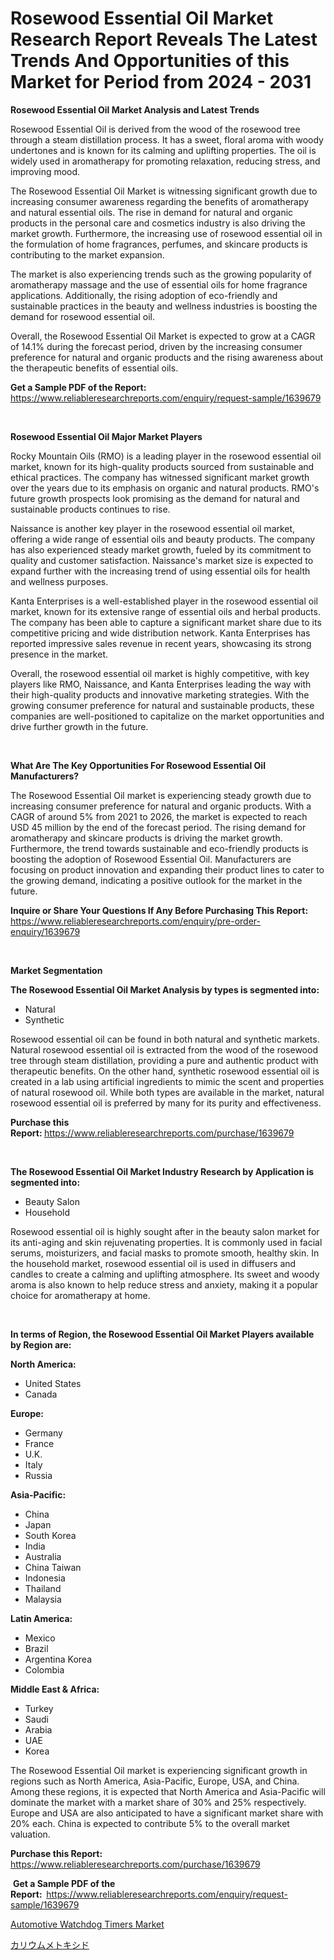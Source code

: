 <p><h1>Rosewood Essential Oil Market Research Report Reveals The Latest Trends And Opportunities of this Market for Period from 2024 - 2031</h1></p><p><strong>Rosewood Essential Oil Market Analysis and Latest Trends</strong></p>
<p><p>Rosewood Essential Oil is derived from the wood of the rosewood tree through a steam distillation process. It has a sweet, floral aroma with woody undertones and is known for its calming and uplifting properties. The oil is widely used in aromatherapy for promoting relaxation, reducing stress, and improving mood.</p><p>The Rosewood Essential Oil Market is witnessing significant growth due to increasing consumer awareness regarding the benefits of aromatherapy and natural essential oils. The rise in demand for natural and organic products in the personal care and cosmetics industry is also driving the market growth. Furthermore, the increasing use of rosewood essential oil in the formulation of home fragrances, perfumes, and skincare products is contributing to the market expansion.</p><p>The market is also experiencing trends such as the growing popularity of aromatherapy massage and the use of essential oils for home fragrance applications. Additionally, the rising adoption of eco-friendly and sustainable practices in the beauty and wellness industries is boosting the demand for rosewood essential oil.</p><p>Overall, the Rosewood Essential Oil Market is expected to grow at a CAGR of 14.1% during the forecast period, driven by the increasing consumer preference for natural and organic products and the rising awareness about the therapeutic benefits of essential oils.</p></p>
<p><strong>Get a Sample PDF of the Report:&nbsp;</strong> <a href="https://www.reliableresearchreports.com/enquiry/request-sample/1639679">https://www.reliableresearchreports.com/enquiry/request-sample/1639679</a></p>
<p>&nbsp;</p>
<p><strong>Rosewood Essential Oil Major Market Players</strong></p>
<p><p>Rocky Mountain Oils (RMO) is a leading player in the rosewood essential oil market, known for its high-quality products sourced from sustainable and ethical practices. The company has witnessed significant market growth over the years due to its emphasis on organic and natural products. RMO's future growth prospects look promising as the demand for natural and sustainable products continues to rise.</p><p>Naissance is another key player in the rosewood essential oil market, offering a wide range of essential oils and beauty products. The company has also experienced steady market growth, fueled by its commitment to quality and customer satisfaction. Naissance's market size is expected to expand further with the increasing trend of using essential oils for health and wellness purposes.</p><p>Kanta Enterprises is a well-established player in the rosewood essential oil market, known for its extensive range of essential oils and herbal products. The company has been able to capture a significant market share due to its competitive pricing and wide distribution network. Kanta Enterprises has reported impressive sales revenue in recent years, showcasing its strong presence in the market.</p><p>Overall, the rosewood essential oil market is highly competitive, with key players like RMO, Naissance, and Kanta Enterprises leading the way with their high-quality products and innovative marketing strategies. With the growing consumer preference for natural and sustainable products, these companies are well-positioned to capitalize on the market opportunities and drive further growth in the future.</p></p>
<p>&nbsp;</p>
<p><strong>What Are The Key Opportunities For Rosewood Essential Oil Manufacturers?</strong></p>
<p><p>The Rosewood Essential Oil market is experiencing steady growth due to increasing consumer preference for natural and organic products. With a CAGR of around 5% from 2021 to 2026, the market is expected to reach USD 45 million by the end of the forecast period. The rising demand for aromatherapy and skincare products is driving the market growth. Furthermore, the trend towards sustainable and eco-friendly products is boosting the adoption of Rosewood Essential Oil. Manufacturers are focusing on product innovation and expanding their product lines to cater to the growing demand, indicating a positive outlook for the market in the future.</p></p>
<p><strong>Inquire or Share Your Questions If Any Before Purchasing This Report:</strong> <a href="https://www.reliableresearchreports.com/enquiry/pre-order-enquiry/1639679">https://www.reliableresearchreports.com/enquiry/pre-order-enquiry/1639679</a></p>
<p>&nbsp;</p>
<p><strong>Market Segmentation</strong></p>
<p><strong>The Rosewood Essential Oil Market Analysis by types is segmented into:</strong></p>
<p><ul><li>Natural</li><li>Synthetic</li></ul></p>
<p><p>Rosewood essential oil can be found in both natural and synthetic markets. Natural rosewood essential oil is extracted from the wood of the rosewood tree through steam distillation, providing a pure and authentic product with therapeutic benefits. On the other hand, synthetic rosewood essential oil is created in a lab using artificial ingredients to mimic the scent and properties of natural rosewood oil. While both types are available in the market, natural rosewood essential oil is preferred by many for its purity and effectiveness.</p></p>
<p><strong>Purchase this Report:&nbsp;</strong><a href="https://www.reliableresearchreports.com/purchase/1639679">https://www.reliableresearchreports.com/purchase/1639679</a></p>
<p>&nbsp;</p>
<p><strong>The Rosewood Essential Oil Market Industry Research by Application is segmented into:</strong></p>
<p><ul><li>Beauty Salon</li><li>Household</li></ul></p>
<p><p>Rosewood essential oil is highly sought after in the beauty salon market for its anti-aging and skin rejuvenating properties. It is commonly used in facial serums, moisturizers, and facial masks to promote smooth, healthy skin. In the household market, rosewood essential oil is used in diffusers and candles to create a calming and uplifting atmosphere. Its sweet and woody aroma is also known to help reduce stress and anxiety, making it a popular choice for aromatherapy at home.</p></p>
<p>&nbsp;</p>
<p><strong>In terms of Region, the Rosewood Essential Oil Market Players available by Region are:</strong></p>
<p>
    <p> <strong> North America: </strong>
        <ul>
            <li>United States</li>
            <li>Canada</li>
        </ul>
        </p> 
    <p> <strong> Europe: </strong>
        <ul>
            <li>Germany</li>
            <li>France</li>
            <li>U.K.</li>
            <li>Italy</li>
            <li>Russia</li>
        </ul>
        </p> 
    <p> <strong> Asia-Pacific: </strong>
        <ul>
            <li>China</li>
            <li>Japan</li>
            <li>South Korea</li>
            <li>India</li>
            <li>Australia</li>
            <li>China Taiwan</li>
            <li>Indonesia</li>
            <li>Thailand</li>
            <li>Malaysia</li>
        </ul>
        </p> 
    <p> <strong> Latin America: </strong>
        <ul>
            <li>Mexico</li>
            <li>Brazil</li>
            <li>Argentina Korea</li>
            <li>Colombia</li>
        </ul>
        </p> 
    <p> <strong> Middle East & Africa: </strong>
        <ul>
            <li>Turkey</li>
            <li>Saudi</li>
            <li>Arabia</li>
            <li>UAE</li>
            <li>Korea</li>
        </ul>
    </p>
    </p>
<p><p>The Rosewood Essential Oil market is experiencing significant growth in regions such as North America, Asia-Pacific, Europe, USA, and China. Among these regions, it is expected that North America and Asia-Pacific will dominate the market with a market share of 30% and 25% respectively. Europe and USA are also anticipated to have a significant market share with 20% each. China is expected to contribute 5% to the overall market valuation.</p></p>
<p><strong>Purchase this Report: </strong><a href="https://www.reliableresearchreports.com/purchase/1639679">https://www.reliableresearchreports.com/purchase/1639679</a></p>
<p>&nbsp;<strong>Get a Sample PDF of the Report:&nbsp;&nbsp;</strong><a href="https://www.reliableresearchreports.com/enquiry/request-sample/1639679">https://www.reliableresearchreports.com/enquiry/request-sample/1639679</a></p>
<p><strong></strong></p>
<p><p><a href="https://sore-arch-6db.notion.site/Automotive-Watchdog-Timers-Market-A-Comprehensive-Report-of-its-Market-Share-Growth-Trends-2024--08f0d18392f0479fbef6a69bab48517c">Automotive Watchdog Timers Market</a></p><p><a href="https://medium.com/@alenaieme/%E3%82%AB%E3%83%AA%E3%82%A6%E3%83%A0%E3%83%A1%E3%83%88%E3%82%AD%E3%82%B7%E3%83%89%E5%B8%82%E5%A0%B4-2031%E5%B9%B4%E3%81%BE%E3%81%A7%E3%81%AE%E6%88%90%E5%8A%9F%E3%81%97%E3%81%9F%E3%83%93%E3%82%B8%E3%83%8D%E3%82%B9%E6%88%A6%E7%95%A5%E3%81%AE%E9%8D%B5-d93e8d12a544">カリウムメトキシド</a></p></p>